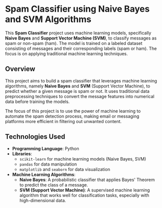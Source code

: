 # Spam Classifier using Naive Bayes and SVM Algorithms

This **Spam Classifier** project uses machine learning models, specifically **Naive Bayes** and **Support Vector Machine (SVM)**, to classify messages as spam or non-spam (ham). The model is trained on a labeled dataset consisting of messages and their corresponding labels (spam or ham). The focus is on applying traditional machine learning techniques.

## Overview

This project aims to build a spam classifier that leverages machine learning algorithms, namely **Naive Bayes** and **SVM** (Support Vector Machine), to predict whether a given message is spam or not. It uses traditional data preprocessing techniques to convert the message features into numerical data before training the models.

The focus of this project is to use the power of machine learning to automate the spam detection process, making email or messaging platforms more efficient in filtering out unwanted content.

## Technologies Used

- **Programming Language**: Python
- **Libraries**:
  - `scikit-learn` for machine learning models (Naive Bayes, SVM)
  - `pandas` for data manipulation
  - `matplotlib` and `seaborn` for data visualization
- **Machine Learning Algorithms**:
  - **Naive Bayes**: A probabilistic classifier that applies Bayes' Theorem to predict the class of a message.
  - **SVM (Support Vector Machine)**: A supervised machine learning algorithm that works well for classification tasks, especially with high-dimensional data.

